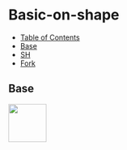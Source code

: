 # Basic-on-shape

* [Table of Contents](#table-of-contents)
* [Base](#Base)
* [SH](#SH)
* [Fork](#Fork)

## Base
<img src="media/octocat.jpg" width="75">
